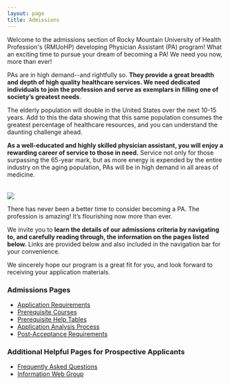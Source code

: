 ```yaml
---
layout: page
title: Admissions
---
```


<p class="message">
	Welcome to the admissions section of Rocky Mountain University of Health Profession's (RMUoHP) developing Physician Assistant (PA) program! What an exciting time to pursue your dream of becoming a PA! We need you now, more than ever!
</p>

PAs are in high demand--and rightfully so.  **They provide a great breadth and depth of high quality healthcare services. We need dedicated individuals to join the profession and serve as exemplars in filling one of society’s greatest needs**. 

The elderly population will double in the United States over the next 10-15 years.  Add to this the data showing that this same population consumes the greatest percentage of healthcare resources, and you can understand the daunting challenge ahead.

**As a well-educated and highly skilled physician assistant, you will enjoy a rewarding career of service to those in need.** Service not only for those surpassing the 65-year mark, but as more energy is expended by the entire industry on the aging population, PAs will be in high demand in all areas of medicine. 

<img src="{{site.imagepath}}/pastudents.jpg" style="max-width:100%; margin-left:auto; margin-right:auto; margin-top:1.2rem;">

There has never been a better time to consider becoming a PA.  The profession is amazing!  It’s flourishing now more than ever.

We invite you to **learn the details of our admissions criteria by navigating to, and carefully reading through, the information on the pages listed below.** Links are provided below and also included in the navigation bar for your convenience. 

We sincerely hope our program is a great fit for you, and look forward to receiving your application materials.

### Admissions Pages

- [Application Requirements][app-requirements]
- [Prerequisite Courses][prereqs]
- [Prerequisite Help Tables][prereqhelptables]
- [Application Analysis Process][analysis]
- [Post-Acceptance Requirements][post-acceptance-requirements]

### Additional Helpful Pages for Prospective Applicants

- [Frequently Asked Questions][faq]
- [Information Web Group][info-web-group]

[program-highlights]: /coming-soon
[prereqs]: /admissions/prerequisite-courses
[app-requirements]: /admissions/application-requirements
[faq]: /admissions/frequently-asked-questions
[info-web-group]: /admissions/rmuohp-pap-information-group
[prereqhelptables]: /admissions/prerequisite-help-tables/
[analysis]: /admissions/application-analysis-process
[post-acceptance-requirements]: /admissions/post-acceptance-requirements
